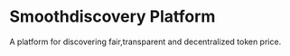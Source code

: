 # Smoothdiscovery Platform

A platform for discovering fair,transparent and decentralized token price.
